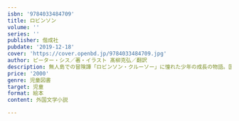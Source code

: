 ```yaml
---
isbn: '9784033484709'
title: ロビンソン
volume: ''
series: ''
publisher: 偕成社
pubdate: '2019-12-18'
cover: 'https://cover.openbd.jp/9784033484709.jpg'
author: ピーター・シス／著・イラスト 髙柳克弘／翻訳
description: 無人島での冒険譚「ロビンソン・クルーソー」に憧れた少年の成長の物語。国際アンデルセン賞作家ピーター・シスの自伝的絵本。
price: '2000'
genre: 児童図書
target: 児童
format: 絵本
content: 外国文学小説

---
```

